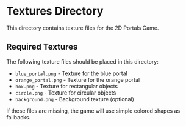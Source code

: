 # Textures Directory

This directory contains texture files for the 2D Portals Game.

## Required Textures

The following texture files should be placed in this directory:

- `blue_portal.png` - Texture for the blue portal
- `orange_portal.png` - Texture for the orange portal
- `box.png` - Texture for rectangular objects
- `circle.png` - Texture for circular objects
- `background.png` - Background texture (optional)

If these files are missing, the game will use simple colored shapes as fallbacks.
